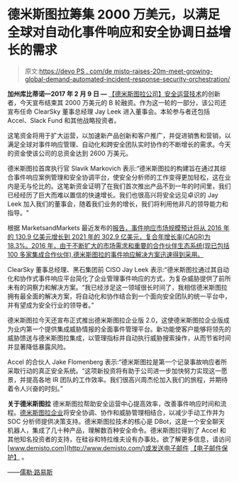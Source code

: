 # 德米斯图拉筹集 2000 万美元，以满足全球对自动化事件响应和安全协调日益增长的需求

> 原文:[https://devo PS . com/de misto-raises-20m-meet-growing-global-demand-automated-incident-response-security-orchestration/](https://devops.com/demisto-raises-20m-meet-growing-global-demand-automated-incident-response-security-orchestration/)

**加州库比蒂诺—2017 年 2 月 9 日 —** [【德米斯图拉公司】](https://www.demisto.com/)[安全运营技术](http://www.demisto.com/resources)的创新者，今天宣布结束其 2000 万美元的 B 轮融资。作为这一轮的一部分，该公司还宣布任命 ClearSky 董事总经理 Jay Leek 进入董事会。本轮参与者还包括 Accel、Slack Fund 和其他战略投资者。

这笔资金将用于扩大运营，以加速新产品创新和客户推广，并促进销售和营销，以满足全球对事件响应管理、自动化和跨安全团队实时协作的不断增长的需求。今天的资金使该公司的总资金达到 2600 万美元。

德米斯图拉首席执行官 Slavik Markovich 表示:“德米斯图拉的构建旨在通过其综合事件响应案例管理和安全协调平台，使安全分析师的工作变得更加轻松，这在业内是无与伦比的。这笔新资金证明了在我们首次推出产品不到一年的时间里，我们已经经历了巨大而难以置信的快速增长。我们也很高兴将安全远见卓识的 Jay Leek 加入我们的董事会，随着我们业务的增长，我们将利用他非凡的领导能力和指导。"

根据 MarketsandMarkets 最近发布的[报告，事件响应市场规模预计将从 2016 年的 130.9 亿美元增长到 2021 年的 302.9 亿美元，复合年增长率(CAGR)为 18.3%。2016 年，由于不断扩大的市场需求和重要的合作伙伴生态系统(现已包括 100 多家集成合作伙伴),德米斯图拉的事件响应解决方案迅速得到采用。](http://www.marketsandmarkets.com/Market-Reports/incident-response-service-market-117572423.html#utm_source=PRNewswires&utm_medium=Referral&utm_campaign=PRNewswires)

ClearSky 董事总经理、黑石集团前 CISO Jay Leek 表示:“德米斯图拉通过其自动化和协作式事件响应平台简化了企业管理事件响应的方式，为复杂威胁提供了前所未有的洞察力和解决方案。“我已经涉足这一领域很长时间了，我相信德米斯图拉拥有最全面的解决方案，将自动化和协作结合到一个面向安全团队的统一平台中，并有望成为安全行业的领导者。”

德米斯图拉今天还宣布正式推出德米斯图拉企业版 2.0，这使德米斯图拉企业版成为业内第一个提供集成威胁情报的全面事件管理平台。新功能使客户能够将领先的威胁馈送与德米斯图拉集成，以管理指标并自动执行威胁搜索操作，从而节省时间并显著降低暴露风险。

Accel 的合伙人 Jake Flomenberg 表示:“德米斯图拉是第一个记录事故响应者所采取行动的真正安全系统。“这项新投资将有助于公司进一步加快努力实现这一愿景，并提高各地 IR 团队的工作效率。我们很高兴周杰伦加入我们的旅程，并期待着令人兴奋的时刻。”

**关于德米斯图拉** 德米斯图拉帮助安全运营中心提高效率，改善事件响应时间和流程。[德米斯图拉企业](https://www.demisto.com/product/)将安全协调、协作和威胁管理相结合，以减少手动工作并为 SOC 分析师提供决策支持。德米斯图拉技术的核心是 DBot，这是一个安全聊天机器人，集成了几十种产品，理解数百种安全命令。德米斯图拉得到了 Accel 和其他知名投资者的支持，在硅谷和特拉维夫设有办事处。欲了解更多信息，请访问[www.demisto.com](http://www.demisto.com/)或发送电子邮件 [【电子邮件保护】](/cdn-cgi/l/email-protection#6c05020a032c080901051f1803420f0301) 。

——[儒勒·路易斯](https://devops.com/author/jules/)